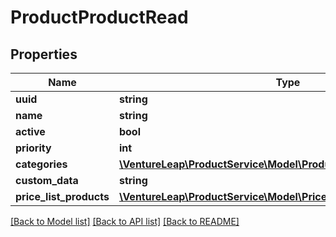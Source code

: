 # ProductProductRead

## Properties
Name | Type | Description | Notes
------------ | ------------- | ------------- | -------------
**uuid** | **string** |  | [optional] 
**name** | **string** |  | 
**active** | **bool** |  | [optional] 
**priority** | **int** |  | [optional] 
**categories** | [**\VentureLeap\ProductService\Model\ProductCategoryProductRead[]**](ProductCategoryProductRead.md) |  | [optional] 
**custom_data** | **string** |  | 
**price_list_products** | [**\VentureLeap\ProductService\Model\PriceListProductProductRead[]**](PriceListProductProductRead.md) |  | [optional] 

[[Back to Model list]](../../README.md#documentation-for-models) [[Back to API list]](../../README.md#documentation-for-api-endpoints) [[Back to README]](../../README.md)

